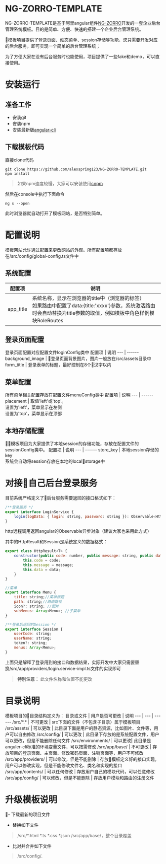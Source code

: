 # NG-ZORRO-TEMPLATE
NG-ZORRO-TEMPLATE是基于阿里angular组件[NG-ZORRO](https://ng.ant.design/#/docs/angular/introduce)开发的一套企业后台管理系统模板。目的是简单、方便、快速的搭建一个企业后台管理系统。

模板项目提供了登录页面、动态菜单、session存储等功能，您只需要开发对应的后台服务，即可实现一个简单的后台管理系统；

为了方便大家在没有后台服务时也能使用，项目提供了一些fake和demo，可以直接使用。

# 安装运行
## 准备工作
- 安装git
- 安装npm
- 安装最新版[angular-cli](https://github.com/angular/angular-cli)

## 下载模板代码
直接clone代码
```
git clone https://github.com/alexspring123/NG-ZORRO-TEMPLATE.git
npm install
```
> 如果npm速度较慢，大家可以安装使用[cnpm](https://github.com/cnpm/cnpm)

然后在console中执行下面命令
```
ng s --open
```
此时浏览器就自动打开了模板网站，是否特别简单。

# 配置说明
模板网站允许通过配置来更改网站的外观。所有配置项都存放在/src/config/global-config.ts文件中

## 系统配置
配置项 | 说明
--- | ------
app_title | 系统名称，显示在浏览器的title中（浏览器的标签）<br>如果路由中配置了data:{title:'xxxx'}参数，系统激活路由时会自动替换为title参数的取值，例如模板中角色样例模块RoleRoutes

## 登录页面配置
登录页面配置对应配置文件loginConfig类中
 配置项 | 说明 
 --- | ------
 background_image | 登录页面背景图片，图片一般放在/src/assets目录中
 form_title | 登录表单的标题，最好控制在8个汉字以内

## 菜单配置
所有菜单相关配置存放在配置文件menuConfig类中
配置项 | 说明
--- | ------
placement | 取值'left'或'top'。<br>设置为'left'，菜单显示在左侧<br>设置为'top'，菜单显示在顶部

## 本地存储配置
模板项目为大家提供了本地session的存储功能，存放在配置文件的sessionConfig类中。
配置项 | 说明
--- | ------
store_key | 本地session存储的key<br>系统会自动将session存放在本地的localstorage中

# 对接自己后台登录服务
目前系统严格定义了后台服务需要返回的接口格式如下：
```js
/**登录服务 */
export interface LoginService {
    login(logData: { login: string, password: string }): Observable<HttpResult<Session>>;
}
```
http远程调用返回angular的Observable异步对象（建议大家也采用此方式）

其中的HttpResult和Session是系统定义的数据格式：
```js 
export class HttpResult<T> {
    constructor(public code: number, public message: string, public data: T) {
        this.code = code;
        this.message = message;
        this.data = data;
    }
}
```

```js
//菜单
export interface Menu {
    title: string;//菜单标题
    path: string;//路由路径
    icon?: string; //图片
    subMenus: Array<Menu>; //子菜单
}

/**登录后返回的Session */
export interface Session {
    userCode: string;
    userName: string;
    token?: string;
    menus: Array<Menu>;
}
```
上面只是解释了登录用到的接口和数据结果，实际开发中大家只需要替换/src/app/providers/login.service-impl.ts文件的实现即可
> **特别注意：**  此文件名称和位置不能更改

# 目录说明
模板项目的目录结构定义为：
目录或文件 | 用户是否可更改 | 说明
--- | --- | ------
/src/\*.\* | 不可更改 | src下面的文件（不包含子目录）属于模板项目
/src/assets/ | 可以更改 | 此目录下面是用户的静态资源，比如图片、文件等，用户可以自由修改
/src/config/ | 可以更改 | 此目录下存放的是系统配置文件，用户可以更改，但是不能删除任何文件
/src/environments/ | 可以更改| 此目录是anguler-cli标准的环境变量文件，可以按需修改
/src/app/base/ |  不可更改 | 存放项目的登录页面、主页面、修改密码页面、注销页面等，用户不可修改
/src/app/providers/ | 可以修改，但是不能删除 | 存放模板定义好的接口实现，用户可以修改实现，但是不能修改文件名、类名和实现的接口
/src/app/contents/ | 可以任何修改 | 存放用户自己的模块代码，可以任意修改
/src/app/config/ | 可以修改，但是不能删除 | 存放用户模块和路由的注册文件

# 升级模板说明
- 下载最新的项目文件
- 替换如下文件
> /src/\*.html \*.ts \*.css \*.json
> /src/app/base/，整个目录覆盖

- 比对并合并如下文件
> /src/config/*.*



